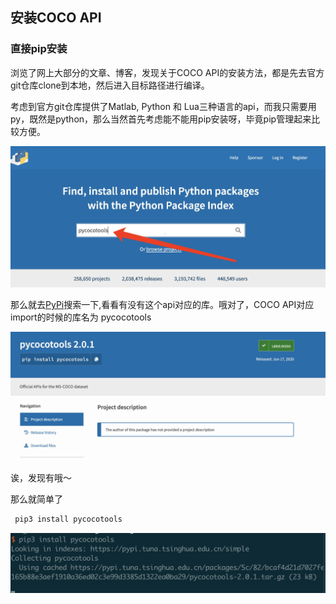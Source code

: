 ## 安装COCO API

### 直接pip安装

浏览了网上大部分的文章、博客，发现关于COCO API的安装方法，都是先去官方git仓库clone到本地，然后进入目标路径进行编译。

考虑到官方git仓库提供了Matlab, Python 和 Lua三种语言的api，而我只需要用py，既然是python，那么当然首先考虑能不能用pip安装呀，毕竟pip管理起来比较方便。

<img src="./1.png" alt="1" style="zoom:50%;" />

那么就去[PyPi](https://pypi.org/)搜索一下,看看有没有这个api对应的库。哦对了，COCO API对应import的时候的库名为 pycocotools

<img src="./2.png" alt="2" style="zoom:50%;" />

诶，发现有哦～

那么就简单了

```python
 pip3 install pycocotools
```

<img src="./3.png" alt="3" style="zoom:50%;" />

